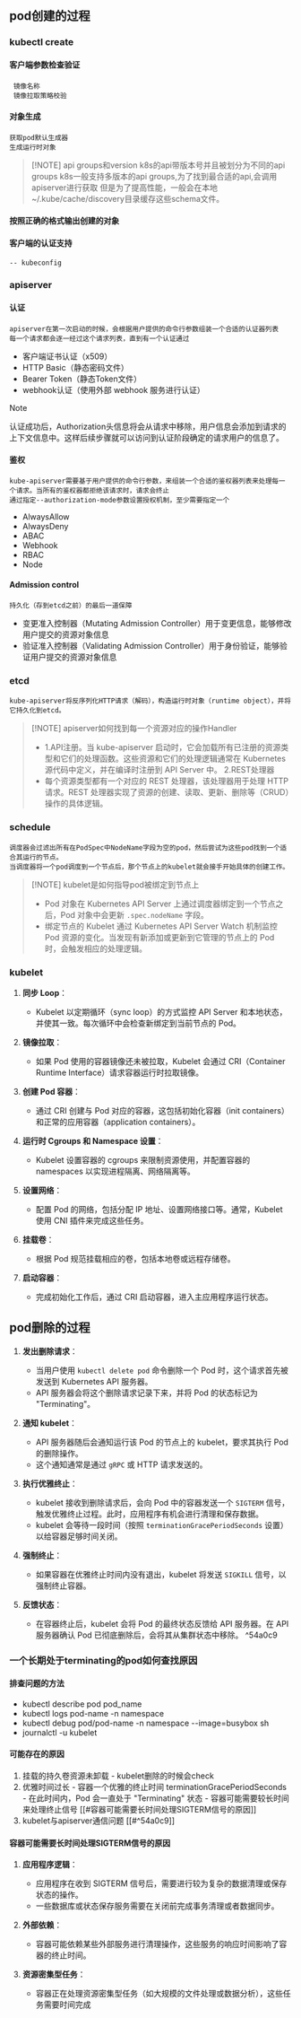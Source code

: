 ## pod创建的过程
### kubectl create

#### 客户端参数检查验证
	 镜像名称
	 镜像拉取策略校验
#### 对象生成
	获取pod默认生成器
	生成运行时对象
> [!NOTE] api groups和version 
> k8s的api带版本号并且被划分为不同的api groups
> k8s一般支持多版本的api groups,为了找到最合适的api,会调用apiserver进行获取
> 但是为了提高性能，一般会在本地~/.kube/cache/discovery目录缓存这些schema文件。

#### 按照正确的格式输出创建的对象
#### 客户端的认证支持
	-- kubeconfig

### apiserver
#### 认证
	apiserver在第一次启动的时候，会根据用户提供的命令行参数组装一个合适的认证器列表
	每一个请求都会逐一经过这个请求列表，直到有一个认证通过
- 客户端证书认证（x509）
- HTTP Basic（静态密码文件）
- Bearer Token（静态Token文件）
- webhook认证（使用外部 webhook 服务进行认证）

> [!NOTE] 
> 认证成功后，Authorization头信息将会从请求中移除，用户信息会添加到请求的上下文信息中。这样后续步骤就可以访问到认证阶段确定的请求用户的信息了。

#### 鉴权
	kube-apiserver需要基于用户提供的命令行参数，来组装一个合适的鉴权器列表来处理每一个请求。当所有的鉴权器都拒绝该请求时，请求会终止
	通过指定--authorization-mode参数设置授权机制，至少需要指定一个
- AlwaysAllow
- AlwaysDeny
- ABAC
- Webhook
- RBAC
- Node

#### Admission control
	持久化（存到etcd之前）的最后一道保障
- 变更准入控制器（Mutating Admission Controller）用于变更信息，能够修改用户提交的资源对象信息
- 验证准入控制器（Validating Admission Controller）用于身份验证，能够验证用户提交的资源对象信息

### etcd
	kube-apiserver将反序列化HTTP请求（解码），构造运行时对象（runtime object），并将它持久化到etcd。

> [!NOTE] apiserver如何找到每一个资源对应的操作Handler
>  
> - 1.API注册。当 kube-apiserver 启动时，它会加载所有已注册的资源类型和它们的处理函数。这些资源和它们的处理逻辑通常在 Kubernetes 源代码中定义，并在编译时注册到 API Server 中。
> 2.REST处理器
> - 每个资源类型都有一个对应的 REST 处理器，该处理器用于处理 HTTP 请求。REST 处理器实现了资源的创建、读取、更新、删除等（CRUD）操作的具体逻辑。
> 

### schedule
	调度器会过滤出所有在PodSpec中NodeName字段为空的pod，然后尝试为这些pod找到一个适合其运行的节点。
	当调度器将一个pod调度到一个节点后，那个节点上的kubelet就会接手开始具体的创建工作。

> [!NOTE] kubelet是如何指导pod被绑定到节点上
> - Pod 对象在 Kubernetes API Server 上通过调度器绑定到一个节点之后，Pod 对象中会更新 `.spec.nodeName` 字段。
> - 绑定节点的 Kubelet 通过 Kubernetes API Server Watch 机制监控 Pod 资源的变化。当发现有新添加或更新到它管理的节点上的 Pod 时，会触发相应的处理逻辑。
### kubelet
1. **同步 Loop**：
    
    - Kubelet 以定期循环（sync loop）的方式监控 API Server 和本地状态，并使其一致。每次循环中会检查新绑定到当前节点的 Pod。
2. **镜像拉取**：
    
    - 如果 Pod 使用的容器镜像还未被拉取，Kubelet 会通过 CRI（Container Runtime Interface）请求容器运行时拉取镜像。
3. **创建 Pod 容器**：
    
    - 通过 CRI 创建与 Pod 对应的容器，这包括初始化容器（init containers）和正常的应用容器（application containers）。
4. **运行时 Cgroups 和 Namespace 设置**：
    
    - Kubelet 设置容器的 cgroups 来限制资源使用，并配置容器的 namespaces 以实现进程隔离、网络隔离等。
5. **设置网络**：
    
    - 配置 Pod 的网络，包括分配 IP 地址、设置网络接口等。通常，Kubelet 使用 CNI 插件来完成这些任务。
6. **挂载卷**：
    
    - 根据 Pod 规范挂载相应的卷，包括本地卷或远程存储卷。
7. **启动容器**：
    
    - 完成初始化工作后，通过 CRI 启动容器，进入主应用程序运行状态。


## pod删除的过程
1. **发出删除请求**：
    
    - 当用户使用 `kubectl delete pod` 命令删除一个 Pod 时，这个请求首先被发送到 Kubernetes API 服务器。
    - API 服务器会将这个删除请求记录下来，并将 Pod 的状态标记为 "Terminating"。
2. **通知 kubelet**：
    
    - API 服务器随后会通知运行该 Pod 的节点上的 kubelet，要求其执行 Pod 的删除操作。
    - 这个通知通常是通过 `gRPC` 或 HTTP 请求发送的。
3. **执行优雅终止**：
    
    - kubelet 接收到删除请求后，会向 Pod 中的容器发送一个 `SIGTERM` 信号，触发优雅终止过程。此时，应用程序有机会进行清理和保存数据。
    - kubelet 会等待一段时间（按照 `terminationGracePeriodSeconds` 设置）以给容器足够时间关闭。
4. **强制终止**：
    
    - 如果容器在优雅终止时间内没有退出，kubelet 将发送 `SIGKILL` 信号，以强制终止容器。
5. **反馈状态**：
    
    - 在容器终止后，kubelet 会将 Pod 的最终状态反馈给 API 服务器。在 API 服务器确认 Pod 已彻底删除后，会将其从集群状态中移除。  ^54a0c9

### 一个长期处于terminating的pod如何查找原因

#### 排查问题的方法
- kubectl describe pod pod_name
- kubectl logs pod-name -n namespace
- kubectl debug pod/pod-name -n namespace --image=busybox sh
- journalctl -u kubelet

#### 可能存在的原因
1. 挂载的持久卷资源未卸载
		- kubelet删除的时候会check
2. 优雅时间过长
		- 容器一个优雅的终止时间 terminationGracePeriodSeconds
		- 在此时间内，Pod 会一直处于 "Terminating" 状态
		- 容器可能需要较长时间来处理终止信号
			[[#容器可能需要长时间处理SIGTERM信号的原因]]
3. kubelet与apiserver通信问题
		[[#^54a0c9]]


#### 容器可能需要长时间处理SIGTERM信号的原因
1. **应用程序逻辑**：
    
    - 应用程序在收到 SIGTERM 信号后，需要进行较为复杂的数据清理或保存状态的操作。
    - 一些数据库或状态保存服务需要在关闭前完成事务清理或者数据同步。
2. **外部依赖**：
    
    - 容器可能依赖某些外部服务进行清理操作，这些服务的响应时间影响了容器的终止时间。
3. **资源密集型任务**：
    
    - 容器正在处理资源密集型任务（如大规模的文件处理或数据分析），这些任务需要时间完成